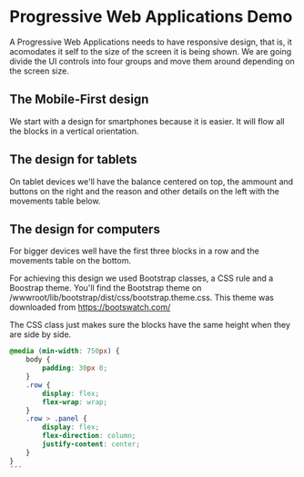 # Progressive Web Applications Demo
A Progressive Web Applications needs to have responsive design, that is, it acomodates it self to the size of the screen it is being shown. We are going divide the UI controls into four groups and move them around depending on the screen size.

## The Mobile-First design
We start with a design for smartphones because it is easier. It will flow all the blocks in a vertical orientation.

## The design for tablets
On tablet devices we'll have the balance centered on top, the ammount and buttons on the right and the reason and other details on the left with the movements table below.

## The design for computers
For bigger devices well have the first three blocks in a row and the movements table on the bottom.

For achieving this design we used Bootstrap classes, a CSS rule and a Boostrap theme. You'll find the Bootstrap theme on /wwwroot/lib/bootstrap/dist/css/bootstrap.theme.css. This theme was downloaded from https://bootswatch.com/

The CSS class just makes sure the blocks have the same height when they are side by side.

```css
@media (min-width: 750px) {
    body {
        padding: 30px 0;
    }
    .row {
        display: flex;
        flex-wrap: wrap;
    }
    .row > .panel {
        display: flex;
        flex-direction: column;
        justify-content: center;
    }
}
´´´
